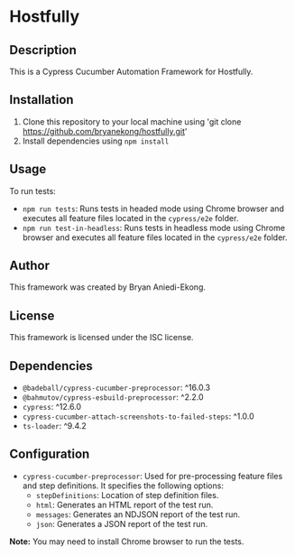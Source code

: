 
# Hostfully

## Description

This is a Cypress Cucumber Automation Framework for Hostfully.

## Installation

1.  Clone this repository to your local machine using 'git clone https://github.com/bryanekong/hostfully.git'
2.  Install dependencies using `npm install`

## Usage

To run tests:

-   `npm run tests`: Runs tests in headed mode using Chrome browser and executes all feature files located in the `cypress/e2e` folder.
-   `npm run test-in-headless`: Runs tests in headless mode using Chrome browser and executes all feature files located in the `cypress/e2e` folder.

## Author

This framework was created by Bryan Aniedi-Ekong.

## License

This framework is licensed under the ISC license.

## Dependencies

-   `@badeball/cypress-cucumber-preprocessor`: ^16.0.3
-   `@bahmutov/cypress-esbuild-preprocessor`: ^2.2.0
-   `cypress`: ^12.6.0
-   `cypress-cucumber-attach-screenshots-to-failed-steps`: ^1.0.0
-   `ts-loader`: ^9.4.2

## Configuration

-   `cypress-cucumber-preprocessor`: Used for pre-processing feature files and step definitions. It specifies the following options:
    -   `stepDefinitions`: Location of step definition files.
    -   `html`: Generates an HTML report of the test run.
    -   `messages`: Generates an NDJSON report of the test run.
    -   `json`: Generates a JSON report of the test run.

**Note:** You may need to install Chrome browser to run the tests.